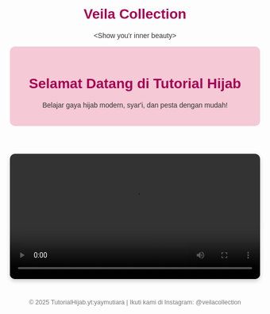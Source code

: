 # Veila Collection 
<Show you'r inner beauty>
<html lang="id">
<head>
  <meta charset="UTF-8">
  <meta name="viewport" content="width=device-width, initial-scale=1">
  <title>Tutorial Hijab Modern</title>
  <style>
    body {
      font-family: Arial, sans-serif;
      background-color: #fdfdfd;
      color: #333;
      padding: 20px;
      text-align: center;
    }
    header {
      background-color: #f5c9d6;
      padding: 20px;
      border-radius: 10px;
    }
    h1 {
      color: #a60052;
    }
    .video-container {
      margin: 30px auto;
      max-width: 600px;
    }
    video {
      width: 100%;
      border-radius: 10px;
      box-shadow: 0 4px 8px rgba(0,0,0,0.2);
    }
    .description {
      margin-top: 10px;
      font-size: 1.1em;
    }
    footer {
      margin-top: 40px;
      color: #777;
      font-size: 0.9em;
    }
  </style>
</head>
<body>

  <header>
    <h1>Selamat Datang di Tutorial Hijab</h1>
    <p>Belajar gaya hijab modern, syar'i, dan pesta dengan mudah!</p>
  </header>

  <div class="video-container">
    <video controls>
      <source src="video/tutorial-hijab1.mp4" type="video/mp4">
      Maaf, browser Anda tidak mendukung pemutaran video.
    </video<iframe width="100%" height="315" src="https://www.youtube.com/embed/ID_VIDEO_KAMU" 
frameborder="0" allowfullscreen></iframe>>
    <div class="description">
      <h2>Hijab Pesta Elegan</h2>
      <p>Tutorial hijab untuk acara formal atau pesta. Simple, anggun, dan cepat!</p>
    </div>
  </div>

  <footer>
    &copy; 2025 TutorialHijab.yt:yaymutiara | Ikuti kami di Instagram: @veilacollection
  </footer>

</body>
</html>
